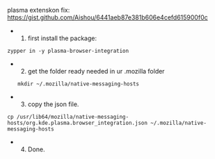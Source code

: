 plasma extenskon fix: https://gist.github.com/Aishou/6441aeb87e381b606e4cefd615900f0c

- 1. first install the package:

`zypper in -y plasma-browser-integration`

- 2. get the folder ready needed in ur .mozilla folder
    
    `mkdir ~/.mozilla/native-messaging-hosts`
    
- 3. copy the json file.

`cp /usr/lib64/mozilla/native-messaging-hosts/org.kde.plasma.browser_integration.json ~/.mozilla/native-messaging-hosts`

- 4. Done.